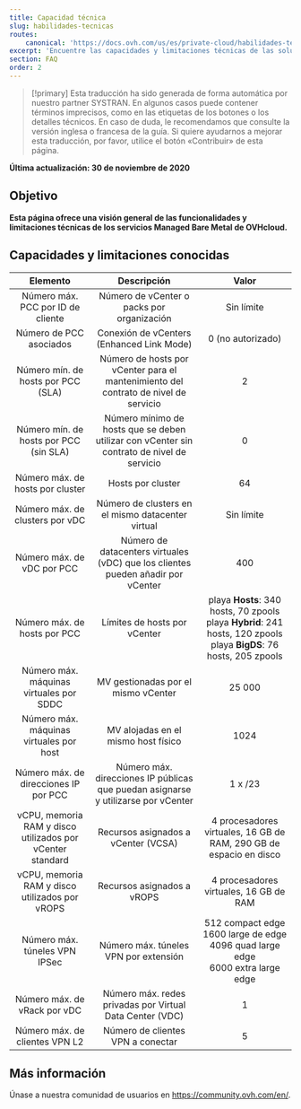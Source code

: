 ```yaml
---
title: Capacidad técnica
slug: habilidades-tecnicas
routes:
    canonical: 'https://docs.ovh.com/us/es/private-cloud/habilidades-tecnicas/'
excerpt: 'Encuentre las capacidades y limitaciones técnicas de las soluciones Managed Bare Metal que ofrece OVHcloud'
section: FAQ
order: 2
---
```


> [!primary]
> Esta traducción ha sido generada de forma automática por nuestro partner SYSTRAN. En algunos casos puede contener términos imprecisos, como en las etiquetas de los botones o los detalles técnicos. En caso de duda, le recomendamos que consulte la versión inglesa o francesa de la guía. Si quiere ayudarnos a mejorar esta traducción, por favor, utilice el botón «Contribuir» de esta página.
> 

**Última actualización: 30 de noviembre de 2020**

## Objetivo

**Esta página ofrece una visión general de las funcionalidades y limitaciones técnicas de los servicios Managed Bare Metal de OVHcloud.**

## Capacidades y limitaciones conocidas

| Elemento | Descripción | Valor |
|:-----:|:-----:|:----------:|
| Número máx. PCC por ID de cliente | Número de vCenter o packs por organización | Sin límite |
| Número de PCC asociados | Conexión de vCenters (Enhanced Link Mode) | 0 (no autorizado) |
| Número mín. de hosts por PCC (SLA) | Número de hosts por vCenter para el mantenimiento del contrato de nivel de servicio | 2 |
| Número mín. de hosts por PCC (sin SLA) | Número mínimo de hosts que se deben utilizar con vCenter sin contrato de nivel de servicio | 0 |
| Número máx. de hosts por cluster | Hosts por cluster | 64 |
| Número máx. de clusters por vDC | Número de clusters en el mismo datacenter virtual | Sin límite |
| Número máx. de vDC por PCC | Número de datacenters virtuales (vDC) que los clientes pueden añadir por vCenter | 400 |
| Número máx. de hosts por PCC | Límites de hosts por vCenter | playa **Hosts**: 340 hosts, 70 zpools<br>playa **Hybrid**: 241 hosts, 120 zpools<br>playa **BigDS**: 76 hosts, 205 zpools |
| Número máx. máquinas virtuales por SDDC | MV gestionadas por el mismo vCenter | 25 000 |
| Número máx. máquinas virtuales por host | MV alojadas en el mismo host físico | 1024 |
| Número máx. de direcciones IP por PCC | Número máx. direcciones IP públicas que puedan asignarse y utilizarse por vCenter | 1 x /23 |
| vCPU, memoria RAM y disco utilizados por vCenter standard | Recursos asignados a vCenter (VCSA) | 4 procesadores virtuales, 16 GB de RAM, 290 GB de espacio en disco |
| vCPU, memoria RAM y disco utilizados por vROPS | Recursos asignados a vROPS | 4 procesadores virtuales, 16 GB de RAM |
| Número máx. túneles VPN IPSec | Número máx. túneles VPN por extensión | 512 compact edge<br>1600 large de edge<br>4096 quad large edge<br>6000 extra large edge |
| Número máx. de vRack por vDC | Número máx. redes privadas por Virtual Data Center (VDC) | 1 |
| Número máx. de clientes VPN L2 | Número de clientes VPN a conectar | 5 |

## Más información

Únase a nuestra comunidad de usuarios en <https://community.ovh.com/en/>.
